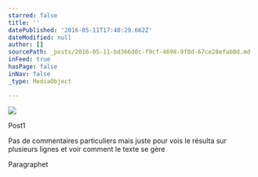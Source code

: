 ```yaml
---
starred: false
title: ''
datePublished: '2016-05-11T17:40:29.662Z'
dateModified: null
author: []
sourcePath: _posts/2016-05-11-bd366d0c-f9cf-4698-9f0d-67ce28efab0d.md
inFeed: true
hasPage: false
inNav: false
_type: MediaObject

---
```

![](https://the-grid-user-content.s3-us-west-2.amazonaws.com/5f9ce1f2-7015-41c5-a85d-6db39e039db8.jpg)

Post1

Pas de commentaires particuliers mais juste pour vois le résulta sur plusieurs lignes et voir comment le texte se gère

Paragraphet